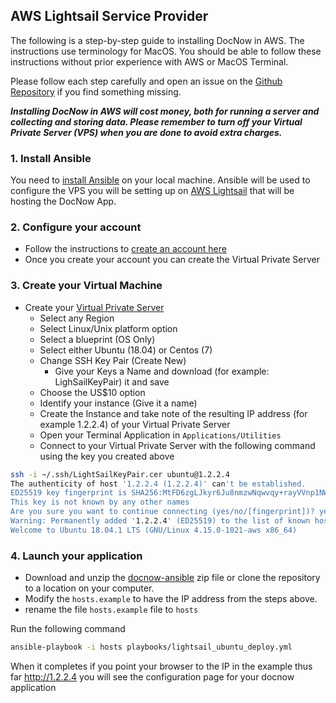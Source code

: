 ## AWS Lightsail Service Provider

The following is a step-by-step guide to installing DocNow in AWS. The instructions use terminology for MacOS. You should be able to follow these instructions without prior experience with AWS or MacOS Terminal.

Please follow each step carefully and open an issue on the [Github
Repository](https://github.com/DocNow/docnow-ansible/issues) if you find
something missing.


***Installing DocNow in AWS will cost money, both for running a server and collecting and storing data. Please remember to turn off your Virtual Private Server (VPS) when you are done to avoid extra charges.***

### 1. Install Ansible
You need to [install Ansible](https://docs.ansible.com/ansible/latest/installation_guide/intro_installation.html) on your local machine.  Ansible will be used to configure the VPS you will be setting up on [AWS Lightsail](https://aws.amazon.com/lightsail/?p=gsrc&c=ho_lvm) that will be hosting the DocNow App.


### 2. Configure your account

* Follow the instructions to [create an account here](https://portal.aws.amazon.com/billing/signup?client=lightsail&fid=1A3F6B376ECAC516-2C15C39C5ACECACB&redirect_url=https%3A%2F%2Flightsail.aws.amazon.com%2Fls%2Fsignup#/start)
* Once you create your account you can create the Virtual Private Server


### 3. Create your Virtual Machine

* Create your [Virtual Private Server](https://aws.amazon.com/getting-started/hands-on/launch-a-virtual-machine/)
  * Select any Region
  * Select Linux/Unix platform option 
  * Select a blueprint (OS Only)
  * Select either Ubuntu (18.04) or Centos (7)
  * Change SSH Key Pair (Create New)
    * Give your Keys a Name and download (for example: LighSailKeyPair) it and save
  * Choose the US$10 option
  * Identify your instance (Give it a name)
  * Create the Instance and take note of the resulting IP address (for example 1.2.2.4) of your Virtual Private Server
  * Open your Terminal Application in `Applications/Utilities`
  * Connect to your Virtual Private Server with the following command using the key you created above 

```bash
ssh -i ~/.ssh/LightSailKeyPair.cer ubuntu@1.2.2.4
The authenticity of host '1.2.2.4 (1.2.2.4)' can't be established.
ED25519 key fingerprint is SHA256:MtFD6zgLJkyr6Ju8nmzwNqwvqy+rayVVnp1NW97DW0s.
This key is not known by any other names
Are you sure you want to continue connecting (yes/no/[fingerprint])? yes
Warning: Permanently added '1.2.2.4' (ED25519) to the list of known hosts.
Welcome to Ubuntu 18.04.1 LTS (GNU/Linux 4.15.0-1021-aws x86_64)
```

### 4. Launch your application

* Download and unzip the [docnow-ansible](https://github.com/docnow/docnow-ansible) zip file or clone the repository to a location on your computer. 
* Modify the `hosts.example` to have the IP address from the steps above. 
* rename the file  `hosts.example` file to `hosts`

Run the following command

```bash
ansible-playbook -i hosts playbooks/lightsail_ubuntu_deploy.yml
```

When it completes if you point your browser to the IP in the example thus far http://1.2.2.4 you will see the configuration page for your docnow application
